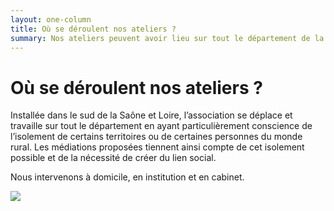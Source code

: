 ```yaml
---
layout: one-column
title: Où se déroulent nos ateliers ?
summary: Nos ateliers peuvent avoir lieu sur tout le département de la Saône et Loire, au domicile des personnes, en institution et aussi en cabinet à Buffières dans le sud du département.
---
```


# Où se déroulent nos ateliers ?

Installée dans le sud de la Saône et Loire, l’association se déplace et travaille sur tout le département en ayant particulièrement conscience de l’isolement de certains territoires ou de certaines personnes du monde rural. Les médiations proposées tiennent ainsi compte de cet isolement possible et de la nécessité de créer du lien social.

Nous intervenons à domicile, en institution et en cabinet.

<img src="http://res.cloudinary.com/dnxcesebo/image/upload/c_scale,h_300,r_10/v1527696445/chemin_ardillers_yplkkf.jpg" class="img-fluid img"/>

